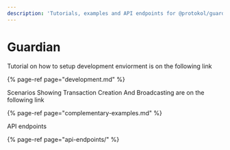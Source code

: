 ```yaml
---
description: 'Tutorials, examples and API endpoints for @protokol/guardian repository.'
---
```


# Guardian

Tutorial on how to setup development enviorment is on the following link

{% page-ref page="development.md" %}

Scenarios Showing Transaction Creation And Broadcasting are on the following link

{% page-ref page="complementary-examples.md" %}

API endpoints

{% page-ref page="api-endpoints/" %}



